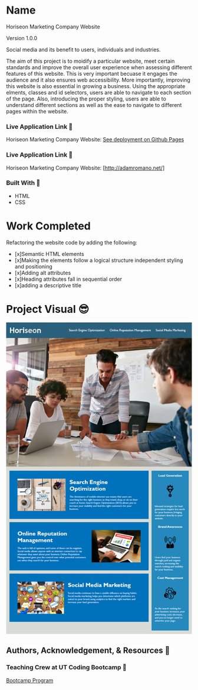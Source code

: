 # Name
Horiseon Marketing Company Website

Version 1.0.0

Social media and its benefit to users, individuals and industries.

The aim of this project is to moidify a particular website, meet certain standards and improve the overall user experience when assessing different features of this website. This is very important becuase it engages the audience and it also ensures web accessibility. More importantly, improving this website is also essential in growing a business. Using the appropriate elments, classes and id selectors, users are able to navigate to each section of the page. Also, introducing the proper styling, users are able to understand different sections as well as the ease to navigate to different pages within the website.

### Live Application Link 👀
Horiseon Marketing Company Website: [See deployment on Github Pages](https://adamromano89.github.io/Horiseon-Marketing-Code-Refactor/)

### Live Application Link 👀
Horiseon Marketing Company Website: [http://adamromano.net/]
### Built With 🧰
- HTML 
- CSS

# Work Completed
Refactoring the website code by adding the following:

- [x]Semantic HTML elements
- [x]Making the elements follow a logical structure independent styling and positioning
- [x]Adding alt attributes
- [x]Heading attributes fall in sequential order
- [x]adding a descriptive title

# Project Visual :sunglasses:
![Project-Picture](./Images/Mockup.png)

## Authors, Acknowledgement, & Resources 🤝

### Teaching Crew at UT Coding Bootcamp 🎉
[Bootcamp Program](https://techbootcamps.utexas.edu/coding/)